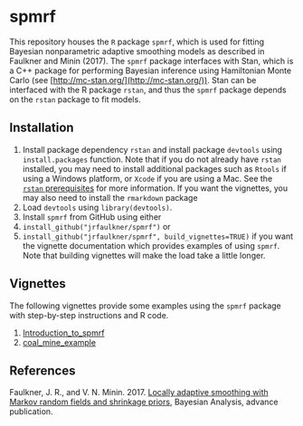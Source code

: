 # spmrf

This repository houses the `R` package `spmrf`, which is used for fitting Bayesian nonparametric adaptive smoothing models as described in Faulkner and Minin (2017).  The `spmrf` package interfaces with Stan, which is a C++ package for performing Bayesian inference using Hamiltonian Monte Carlo (see [http://mc-stan.org/](http://mc-stan.org/)).  Stan can be interfaced with the R package `rstan`, and thus the `spmrf` package depends on the `rstan` package to fit models.

## Installation
1. Install package dependency `rstan` and install package `devtools` using `install.packages` function.  Note that if you do not already have `rstan` installed, you may need to install additional packages such as `Rtools` if using a Windows platform, or `Xcode` if you are using a Mac.  See the [`rstan` prerequisites](https://github.com/stan-dev/rstan/wiki/RStan-Getting-Started#prerequisites) for more information.  If you want the vignettes, you may also need to install the `rmarkdown` package
2. Load `devtools` using `library(devtools)`.
3. Install `spmrf` from GitHub using either
  1. `install_github("jrfaulkner/spmrf")` or
  2. `install_github("jrfaulkner/spmrf", build_vignettes=TRUE)` if you want the vignette documentation which provides examples of using `spmrf`.  Note that building vignettes will make the load take a little longer.

## Vignettes
The following vignettes provide some examples using the `spmrf` package with step-by-step instructions and R code. 

1. [Introduction_to_spmrf](https://github.com/jrfaulkner/spmrf/blob/master/vignettes/introduction_to_spmrf.Rmd)
2. [coal_mine_example](https://github.com/jrfaulkner/spmrf/blob/master/vignettes/coal_mining_example.Rmd)

## References
Faulkner, J. R., and V. N. Minin. 2017. [Locally adaptive smoothing with Markov random fields and shrinkage priors](http://projecteuclid.org/euclid.ba/1487905413), Bayesian Analysis, advance publication.
